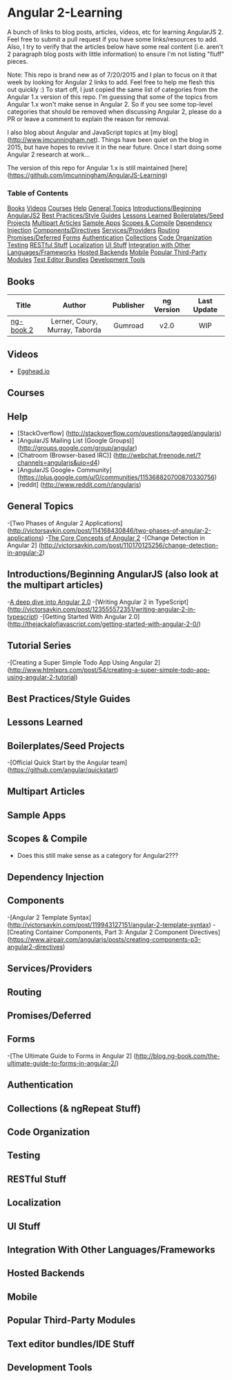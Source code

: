 Angular 2-Learning
==================

A bunch of links to blog posts, articles, videos, etc for learning AngularJS 2. Feel free to submit a pull request if you have some links/resources to add. Also, I try to verify that the articles below have some real content (i.e. aren't 2 paragraph blog posts with little information) to ensure I'm not listing "fluff" pieces. 

Note: This repo is brand new as of 7/20/2015 and I plan to focus on it that week by looking for Angular 2 links to add. Feel free to help me flesh this out quickly :) To start off, I just copied the same list of categories from the Angular 1.x version of this repo. I'm guessing that some of the topics from Angular 1.x won't make sense in Angular 2. So if you see some top-level categories that should be removed when discussing Angular 2, please do a PR or leave a comment to explain the reason for removal.

I also blog about Angular and JavaScript topics at [my blog] (http://www.jmcunningham.net). Things have been quiet on the blog in 2015, but have hopes to revive it in the near future. Once  I start doing some Angular 2 research at work...

The version of this repo for Angular 1.x is still maintained [here] (https://github.com/jmcunningham/AngularJS-Learning)

### Table of Contents
[Books](#books)
[Videos](#videos)
[Courses](#courses)
[Help](#help)
[General Topics](#general-topics)
[Introductions/Beginning AngularJS2](#introductionsbeginning-angularjs-also-look-at-the-multipart-articles)
[Best Practices/Style Guides](#best-practicesstyle-guides)
[Lessons Learned](#lessons-learned)
[Boilerplates/Seed Projects](#boilerplatesseed-projects)
[Multipart Articles](#multipart-articles)
[Sample Apps](#sample-apps)
[Scopes & Compile](#scopes--compile)
[Dependency Injection](#dependency-injection)
[Components/Directives](#components)
[Services/Providers](#servicesproviders)
[Routing](#routing)
[Promises/Deferred](#promisesdeferred)
[Forms](#forms)
[Authentication](#authentication)
[Collections](#collections--ngrepeat-stuff)
[Code Organization](#code-organization)
[Testing](#testing)
[RESTful Stuff](#restful-stuff)
[Localization](#localization)
[UI Stuff](#ui-stuff)
[Integration with Other Languages/Frameworks](#integration-with-other-languagesframeworks)
[Hosted Backends](#integration-with-other-languagesframeworks)
[Mobile](#mobile)
[Popular Third-Party Modules](#popular-third-party-modules)
[Test Editor Bundles](#text-editor-bundleside-stuff)
[Development Tools](#development-tools)

## Books
| Title                                                                                                                                                   |                  Author                  |       Publisher      |    ng Version    | Last Update |
|---------------------------------------------------------------------------------------------------------------------------------------------------------|:----------------------------------------:|:--------------------:|:----------------:|:-----------:|
| [ng-book 2](https://www.ng-book.com/2/)                                                                                           | Lerner, Coury, Murray, Taborda               | Gumroad             | v2.0  |   WIP  |


## Videos
* [Egghead.io](https://egghead.io/technologies/angular2/)

## Courses

## Help
* [StackOverflow] (http://stackoverflow.com/questions/tagged/angularjs)
* [AngularJS Mailing List (Google Groups)] (http://groups.google.com/group/angular)
* [Chatroom (Browser-based IRC)] (http://webchat.freenode.net/?channels=angularjs&uio=d4)
* [AngularJS Google+ Community] (https://plus.google.com/u/0/communities/115368820700870330756)
* [reddit] (http://www.reddit.com/r/angularjs)

## General Topics
-[Two Phases of Angular 2 Applications] (http://victorsavkin.com/post/114168430846/two-phases-of-angular-2-applications)
-[The Core Concepts of Angular 2](http://victorsavkin.com/post/118372404541/the-core-concepts-of-angular-2)
-[Change Detection in Angular 2] (http://victorsavkin.com/post/110170125256/change-detection-in-angular-2)

## Introductions/Beginning AngularJS (also look at the multipart articles)
-[A deep dive into Angular 2.0](https://www.opencredo.com/2015/07/08/a-deep-dive-into-angular-2-0/)
-[Writing Angular 2 in TypeScript] (http://victorsavkin.com/post/123555572351/writing-angular-2-in-typescript)
-[Getting Started With Angular 2.0] (http://thejackalofjavascript.com/getting-started-with-angular-2-0/)

## Tutorial Series
-[Creating a Super Simple Todo App Using Angular 2] (http://www.htmlxprs.com/post/54/creating-a-super-simple-todo-app-using-angular-2-tutorial)

## Best Practices/Style Guides

## Lessons Learned

## Boilerplates/Seed Projects
-[Official Quick Start by the Angular team] (https://github.com/angular/quickstart)

## Multipart Articles

## Sample Apps

## Scopes & Compile
* Does this still make sense as a category for Angular2???

## Dependency Injection

## Components
-[Angular 2 Template Syntax] (http://victorsavkin.com/post/119943127151/angular-2-template-syntax)
-[Creating Container Components, Part 3: Angular 2 Component Directives] (https://www.airpair.com/angularjs/posts/creating-components-p3-angular2-directives)

## Services/Providers

## Routing

## Promises/Deferred

## Forms
-[The Ultimate Guide to Forms in Angular 2] (http://blog.ng-book.com/the-ultimate-guide-to-forms-in-angular-2/)

## Authentication

## Collections (& ngRepeat Stuff)

## Code Organization

## Testing

## RESTful Stuff

## Localization

## UI Stuff

## Integration With Other Languages/Frameworks

## Hosted Backends

## Mobile

## Popular Third-Party Modules

## Text editor bundles/IDE Stuff

## Development Tools
